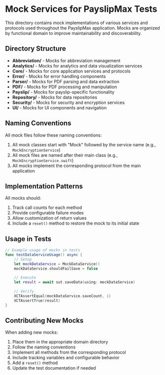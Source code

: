 # Mock Services for PayslipMax Tests

This directory contains mock implementations of various services and protocols used throughout the PayslipMax application. Mocks are organized by functional domain to improve maintainability and discoverability.

## Directory Structure

- **Abbreviation/** - Mocks for abbreviation management
- **Analytics/** - Mocks for analytics and data visualization services
- **Core/** - Mocks for core application services and protocols
- **Error/** - Mocks for error handling components
- **Parser/** - Mocks for PDF parsing and data extraction
- **PDF/** - Mocks for PDF processing and manipulation
- **Payslip/** - Mocks for payslip-specific functionality
- **Repository/** - Mocks for data repositories
- **Security/** - Mocks for security and encryption services
- **UI/** - Mocks for UI components and navigation

## Naming Conventions

All mock files follow these naming conventions:

1. All mock classes start with "Mock" followed by the service name (e.g., `MockEncryptionService`)
2. All mock files are named after their main class (e.g., `MockEncryptionService.swift`)
3. All mocks implement the corresponding protocol from the main application

## Implementation Patterns

All mocks should:

1. Track call counts for each method
2. Provide configurable failure modes
3. Allow customization of return values
4. Include a `reset()` method to restore the mock to its initial state

## Usage in Tests

```swift
// Example usage of mocks in tests
func testDataServiceUsage() async {
    // Setup
    let mockDataService = MockDataService()
    mockDataService.shouldFailSave = false
    
    // Execute
    let result = await sut.saveData(using: mockDataService)
    
    // Verify
    XCTAssertEqual(mockDataService.saveCount, 1)
    XCTAssertTrue(result)
}
```

## Contributing New Mocks

When adding new mocks:

1. Place them in the appropriate domain directory
2. Follow the naming conventions
3. Implement all methods from the corresponding protocol
4. Include tracking variables and configurable behavior
5. Add a `reset()` method
6. Update the test documentation if needed 